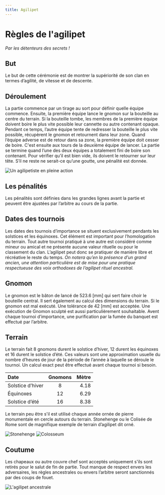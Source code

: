 ```yaml
---
title: Agilipet
---
```

# Règles de l'agilipet 
_Par les détenteurs des secrets !_

## But
Le but de cette cérémonie est de montrer la supériorité de son clan en termes d’agilité, de vitesse et de descente.

## Déroulement
La partie commence par un tirage au sort pour définir quelle équipe commence. Ensuite, la première équipe lance le gnomon sur la bouteille au centre du terrain. Si la bouteille tombe, les membres de la première équipe doivent boire le plus vite possible leur cannette ou autre contenant opaque. Pendant ce temps, l’autre équipe tente de redresser la bouteille le plus vite possible, récupèrent le gnomon et retournent dans leur zone. Quand l’équipe adverse est de retour dans sa zone, la première équipe doit cesser de boire.
C'est ensuite aux tours de la deuxième équipe de lancer.
La partie se termine quand l’une des deux équipes a totalement fini de boire son contenant. Pour vérifier qu’il est bien vide, ils doivent le retourner sur leur tête. S’il ne reste ne serait-ce qu’une goutte, une pénalité est donnée. 

![Un agilipetiste en pleine action](https://upload.wikimedia.org/wikipedia/commons/thumb/8/85/Showing_method_of_attack_with_boomerang_-_NMA-15147.jpg/356px-Showing_method_of_attack_with_boomerang_-_NMA-15147.jpg)

## Les pénalités
Les pénalités sont définies dans les grandes lignes avant la partie et peuvent être ajustées par l’arbitre au cours de la partie.

## Dates des tournois
Les dates des tournois d’importance se situent exclusivement pendants les solstices et les équinoxes. Cet élément est important pour l’homologation du terrain. 
Tout autre tournoi pratiqué à une autre est considéré comme mineur ou amical et ne présente aucune valeur rituelle ou pour le classement du clan. L’agilipet peut donc se pratiquer de manière libre et récréative le reste du temps. 
_On notera qu’en la présence d’un grand ancien, une attention particulière est de mise pour une pratique respectueuse des voix orthodoxes de l’agilipet rituel ancestral._

## Gnomon
Le gnomon est le bâton de lancé de 523.6 [mm] qui sert faire choir le bouteille central. Il sert également au calcul des dimensions du terrain. Si le gnomon est mal exécuté. 
Une tolérance de 42 [mm] est acceptée. Une exécution de Gnomon sculpté est aussi particulièrement souhaitable. Avent chaque tournoi d’importance, une purification par la fumée du banquet est effectué par l’arbitre.

## Terrain
Le terrain fait 8 gnomons durent le solstice d’hiver, 12 durent les équinoxes et 16 durent le solstice d’été.
Ces valeurs sont une approximation usuelle du nombre d’heures de jour de la période de l’année à laquelle se déroule le tournoi. Un calcul exact peut être effectué avant chaque tournoi si besoin.

| Date                | Gnomons           | Mètre       |
|:--------------------|:-----------------:| -----------:|
| Solstice d’hiver    | 8                 | 4.18        |
| Équinoxes           | 12                | 6.29        |
| Solstice d’été      | 16                | 8.38        |

Le terrain peu être s'il est utilisé chaque année ornée de pierre monumentale en cercle autours du terrain. Stonehenge ou le Colisée de Rome sont de magnifique exemple de terrain d’agilipet dit orné.

![Stonehenge](https://upload.wikimedia.org/wikipedia/commons/thumb/6/67/Stonehenge_render.jpg/320px-Stonehenge_render.jpg)
![Colosseum](https://upload.wikimedia.org/wikipedia/commons/thumb/b/be/Colosseum_in_Rome_%28titel_op_object%29_P.I.N._5818_Roma_Amfiteatro_flavio_o_colosseo_%28A.D._dell_72_all%27_80%29._%28titel_op_object%29%2C_RP-F-2007-358-56.jpg/297px-Colosseum_in_Rome_%28titel_op_object%29_P.I.N._5818_Roma_Amfiteatro_flavio_o_colosseo_%28A.D._dell_72_all%27_80%29._%28titel_op_object%29%2C_RP-F-2007-358-56.jpg)


## Coutume 
Les chapeaux ou autre couvre chef sont acceptés uniquement s'ils sont retirés pour le salut de fin de partie. Tout manque de respect envers les adversaires, les règles ancestrales ou envers l’arbitre seront sanctionnés par des coups de fouet.

![L'agilipet ancestrale](https://upload.wikimedia.org/wikipedia/commons/thumb/9/97/Rosa_camuna_e_antropomorfi_R24_-_Foppe_-_Nadro.jpg/334px-Rosa_camuna_e_antropomorfi_R24_-_Foppe_-_Nadro.jpg)